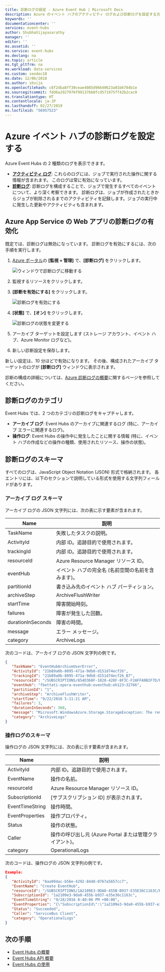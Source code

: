 ```yaml
---
title: 診断ログの設定 - Azure Event Hub | Microsoft Docs
description: Azure のイベント ハブのアクティビティ ログおよび診断ログを設定する方法について説明します。
keywords: ''
documentationcenter: ''
services: event-hubs
author: ShubhaVijayasarathy
manager: ''
editor: ''
ms.assetid: ''
ms.service: event-hubs
ms.devlang: na
ms.topic: article
ms.tgt_pltfrm: na
ms.workload: data-services
ms.custom: seodec18
ms.date: 12/06/2018
ms.author: shvija
ms.openlocfilehash: c8f2dba8ff30ceae4085d96640623a01b6784b1e
ms.sourcegitcommit: fdd6a2927976f99137bb0fcd571975ff42b2cac0
ms.translationtype: HT
ms.contentlocale: ja-JP
ms.lasthandoff: 02/27/2019
ms.locfileid: "56957523"
---
```

# <a name="set-up-diagnostic-logs-for-an-azure-event-hub"></a>Azure イベント ハブの診断ログを設定する

Azure Event Hubs の 2 種類のログを表示できます。

* **[アクティビティ ログ](../azure-monitor/platform/activity-logs-overview.md)**: これらのログには、ジョブで実行された操作に関する情報が含まれます。 このログは常に有効になっています。
* **[診断ログ](../azure-monitor/platform/diagnostic-logs-overview.md)**: 診断ログを構成することで、ジョブで発生するすべてのイベントについて、より深く考察できます。 診断ログは、ジョブが作成されたときからジョブが削除されるまでのアクティビティを記録します。ジョブの実行中に発生した更新やアクティビティも含まれます。

## <a name="enable-diagnostic-logs"></a>Azure App Service の Web アプリの診断ログの有効化

既定では、診断ログは無効になっています。 診断ログを有効にするには、次の手順を実行します。

1.  [Azure ポータル](https://portal.azure.com)の **[監視 + 管理]** で、**[診断ログ]** をクリックします。

    ![ウィンドウで診断ログに移動する](./media/event-hubs-diagnostic-logs/image1.png)

2.  監視するリソースをクリックします。

3.  **[診断を有効にする]** をクリックします。

    ![診断ログを有効にする](./media/event-hubs-diagnostic-logs/image2.png)

4.  **[状態]** で、**[オン]** をクリックします。

    ![診断ログの状態を変更する](./media/event-hubs-diagnostic-logs/image3.png)

5.  アーカイブ ターゲットを設定します (ストレージ アカウント、イベント ハブ、Azure Monitor ログなど)。

6.  新しい診断設定を保存します。

新しい設定は、10 分ほどで有効になります。 その後、構成されたアーカイブ ターゲットのログが **[診断ログ]** ウィンドウに表示されます。

診断の構成の詳細については、[Azure 診断ログの概要](../azure-monitor/platform/diagnostic-logs-overview.md)に関するページを参照してください。

## <a name="diagnostic-logs-categories"></a>診断ログのカテゴリ

Event Hubs では、2 つのカテゴリの診断ログをキャプチャします。

* **アーカイブ ログ**: Event Hubs のアーカイブに関連するログ (特に、アーカイブ エラーに関連するログ)。
* **操作ログ**: Event Hubs の操作中に発生したことに関する情報 (特に、イベント ハブの作成などの操作の種類、使用されたリソース、操作の状態)。

## <a name="diagnostic-logs-schema"></a>診断ログのスキーマ

すべてのログは、JavaScript Object Notation (JSON) 形式で格納されます。 各エントリには、以下のセクションで説明している形式を使用する文字列フィールドがあります。

### <a name="archive-logs-schema"></a>アーカイブ ログ スキーマ

アーカイブ ログの JSON 文字列には、次の表に示す要素が含まれます。

Name | 説明
------- | -------
TaskName | 失敗したタスクの説明。
ActivityId | 内部 ID。追跡目的で使用されます。
trackingId | 内部 ID。追跡目的で使用されます。
resourceId | Azure Resource Manager リソース ID。
eventHub | イベント ハブの完全名 (名前空間の名前を含みます)。
partitionId | 書き込み先のイベント ハブ パーティション。
archiveStep | ArchiveFlushWriter
startTime | 障害開始時刻。
failures | 障害が発生した回数。
durationInSeconds | 障害の時間。
message | エラー メッセージ。
category | ArchiveLogs

次のコードは、アーカイブ ログの JSON 文字列の例です。

```json
{
   "TaskName": "EventHubArchiveUserError",
   "ActivityId": "21b89a0b-8095-471a-9db8-d151d74ecf26",
   "trackingId": "21b89a0b-8095-471a-9db8-d151d74ecf26_B7",
   "resourceId": "/SUBSCRIPTIONS/854D368F-1828-428F-8F3C-F2AFFA9B2F7D/RESOURCEGROUPS/DEFAULT-EVENTHUB-CENTRALUS/PROVIDERS/MICROSOFT.EVENTHUB/NAMESPACES/FBETTATI-OPERA-EVENTHUB",
   "eventHub": "fbettati-opera-eventhub:eventhub:eh123~32766",
   "partitionId": "1",
   "archiveStep": "ArchiveFlushWriter",
   "startTime": "9/22/2016 5:11:21 AM",
   "failures": 3,
   "durationInSeconds": 360,
   "message": "Microsoft.WindowsAzure.Storage.StorageException: The remote server returned an error: (404) Not Found. ---> System.Net.WebException: The remote server returned an error: (404) Not Found.\r\n   at Microsoft.WindowsAzure.Storage.Shared.Protocol.HttpResponseParsers.ProcessExpectedStatusCodeNoException[T](HttpStatusCode expectedStatusCode, HttpStatusCode actualStatusCode, T retVal, StorageCommandBase`1 cmd, Exception ex)\r\n   at Microsoft.WindowsAzure.Storage.Blob.CloudBlockBlob.<PutBlockImpl>b__3e(RESTCommand`1 cmd, HttpWebResponse resp, Exception ex, OperationContext ctx)\r\n   at Microsoft.WindowsAzure.Storage.Core.Executor.Executor.EndGetResponse[T](IAsyncResult getResponseResult)\r\n   --- End of inner exception stack trace ---\r\n   at Microsoft.WindowsAzure.Storage.Core.Util.StorageAsyncResult`1.End()\r\n   at Microsoft.WindowsAzure.Storage.Core.Util.AsyncExtensions.<>c__DisplayClass4.<CreateCallbackVoid>b__3(IAsyncResult ar)\r\n--- End of stack trace from previous location where exception was thrown ---\r\n   at System.",
   "category": "ArchiveLogs"
}
```

### <a name="operational-logs-schema"></a>操作ログのスキーマ

操作ログの JSON 文字列には、次の表に示す要素が含まれます。

Name | 説明
------- | -------
ActivityId | 内部 ID。追跡目的で使用されます。
EventName | 操作の名前。  
resourceId | Azure Resource Manager リソース ID。
SubscriptionId | [サブスクリプション ID] が表示されます。
EventTimeString | 操作時間。
EventProperties | 操作プロパティ。
Status | 操作の状態。
Caller | 操作の呼び出し元 (Azure Portal または管理クライアント)。
category | OperationalLogs

次のコードは、操作ログの JSON 文字列の例です。

```json
Example:
{
   "ActivityId": "6aa994ac-b56e-4292-8448-0767a5657cc7",
   "EventName": "Create EventHub",
   "resourceId": "/SUBSCRIPTIONS/1A2109E3-9DA0-455B-B937-E35E36C1163C/RESOURCEGROUPS/DEFAULT-SERVICEBUS-CENTRALUS/PROVIDERS/MICROSOFT.EVENTHUB/NAMESPACES/SHOEBOXEHNS-CY4001",
   "SubscriptionId": "1a2109e3-9da0-455b-b937-e35e36c1163c",
   "EventTimeString": "9/28/2016 8:40:06 PM +00:00",
   "EventProperties": "{\"SubscriptionId\":\"1a2109e3-9da0-455b-b937-e35e36c1163c\",\"Namespace\":\"shoeboxehns-cy4001\",\"Via\":\"https://shoeboxehns-cy4001.servicebus.windows.net/f8096791adb448579ee83d30e006a13e/?api-version=2016-07\",\"TrackingId\":\"5ee74c9e-72b5-4e98-97c4-08a62e56e221_G1\"}",
   "Status": "Succeeded",
   "Caller": "ServiceBus Client",
   "category": "OperationalLogs"
}
```

## <a name="next-steps"></a>次の手順
* [Event Hubs の概要](event-hubs-what-is-event-hubs.md)
* [Event Hubs API 概要](event-hubs-api-overview.md)
* [Event Hubs の使用](event-hubs-dotnet-standard-getstarted-send.md)
